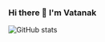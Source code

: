 ### Hi there 👋 I'm Vatanak

<!--
**VatanakChamroeun/VatanakChamroeun** is a ✨ _special_ ✨ repository because its `README.md` (this file) appears on your GitHub profile.

Here are some ideas to get you started:

- 🔭 I’m currently working on ...
- 🌱 I’m currently learning ...
- 👯 I’m looking to collaborate on ...
- 🤔 I’m looking for help with ...
- 💬 Ask me about ...
- 📫 How to reach me: ...
- 😄 Pronouns: ...
- ⚡ Fun fact: ...
-->

![GitHub stats](https://github-readme-stats.vercel.app/api?username=VatanakChamroeun&show_icons=true&theme=dark)

<!-- most language used -->
<!-- [![Top Langs](https://github-readme-stats.vercel.app/api/top-langs/?username=VatanakChamroeun&layout=compact)](https://github.com/VatanakChamroeun/github-readme-stats) -->

<!-- visitors count -->
<!-- ![](https://visitor-badge.laobi.icu/badge?page_id=VatanakChamroeun.VatanakChamroeun) -->
